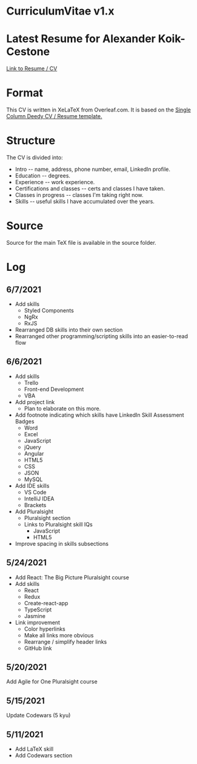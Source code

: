 # CurriculumVitae v1.x

# Latest Resume for Alexander Koik-Cestone

<a href="/CurriculumVitae/Alexander_Koik-Cestone_resume.pdf">Link to Resume / CV</a>

# Format

This CV is written in XeLaTeX from Overleaf.com. It is based on the <a href="https://www.overleaf.com/latex/templates/single-column-deedy-cv-slash-resume-template/zwyxmkbrfgtz">Single Column Deedy CV / Resume template.</a>

# Structure

The CV is divided into:
* Intro -- name, address, phone number, email, LinkedIn profile.
* Education -- degrees.
* Experience -- work experience.
* Certifications and classes -- certs and classes I have taken.
* Classes in progress -- classes I'm taking right now.
* Skills -- useful skills I have accumulated over the years.

# Source
Source for the main TeX file is available in the source folder.

# Log
## 6/7/2021
* Add skills
	* Styled Components
	* NgRx
	* RxJS
* Rearranged DB skills into their own section
* Rearranged other programming/scripting skills into an easier-to-read flow

## 6/6/2021
* Add skills
	* Trello
	* Front-end Development
	* VBA
* Add project link
	* Plan to elaborate on this more.
* Add footnote indicating which skills have LinkedIn Skill Assessment Badges 
	* Word
	* Excel
	* JavaScript
	* jQuery
	* Angular
	* HTML5
	* CSS
	* JSON
	* MySQL
* Add IDE skills
	* VS Code
	* IntelliJ IDEA
	* Brackets
* Add Pluralsight
	* Pluralsight section
	* Links to Pluralsight skill IQs
		* JavaScript
		* HTML5
* Improve spacing in skills subsections

## 5/24/2021
* Add React: The Big Picture Pluralsight course
* Add skills
	* React
	* Redux
	* Create-react-app
	* TypeScript
	* Jasmine
* Link improvement
	* Color hyperlinks
	* Make all links more obvious
	* Rearrange / simplify header links
	* GitHub link

## 5/20/2021
Add Agile for One Pluralsight course

## 5/15/2021
Update Codewars (5 kyu)

## 5/11/2021
* Add LaTeX skill
* Add Codewars section